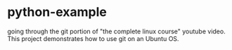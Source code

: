 # python-example
going through the git portion of "the complete linux course" youtube video.
This project demonstrates how to use git on an Ubuntu OS.